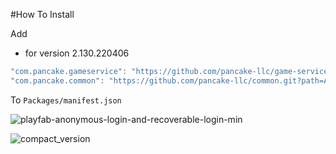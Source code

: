 #How To Install

Add 

- for version 2.130.220406
```csharp
"com.pancake.gameservice": "https://github.com/pancake-llc/game-service.git?path=Assets/_Root#2.130.220406",
"com.pancake.common": "https://github.com/pancake-llc/common.git?path=Assets/_Root#1.1.7",
```

To `Packages/manifest.json`


![playfab-anonymous-login-and-recoverable-login-min](https://user-images.githubusercontent.com/44673303/166100604-75c5949d-8c71-4b67-abbc-eb752ec51bfa.png)

![compact_version](https://user-images.githubusercontent.com/44673303/166101985-6f625a57-e8f9-4600-820f-1a955b090c86.png)